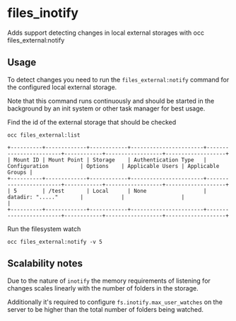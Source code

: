 # files_inotify

Adds support detecting changes in local external storages with occ files_external:notify

## Usage

To detect changes you need to run the `files_external:notify` command for the configured local external storage.

Note that this command runs continuously and should be started in the background by an init system or other task manager for best usage. 

Find the id of the external storage that should be checked

```
occ files_external:list

+----------+-------------+------------+-----------------------+------------------------+------------+------------------+-------------------+
| Mount ID | Mount Point | Storage    | Authentication Type   | Configuration          | Options    | Applicable Users | Applicable Groups |
+----------+-------------+------------+-----------------------+------------------------+------------+------------------+-------------------+
| 5        | /test       | Local      | None                  | datadir: "....."       |            |                  |                   |
+----------+-------------+------------+-----------------------+------------------------+------------+------------------+-------------------+

```

Run the filesystem watch

```
occ files_external:notify -v 5
```

## Scalability notes

Due to the nature of `inotify` the memory requirements of listening for changes 
scales linearly with the number of folders in the storage.

Additionally it's required to configure `fs.inotify.max_user_watches` on the server
to be higher than the total number of folders being watched.
